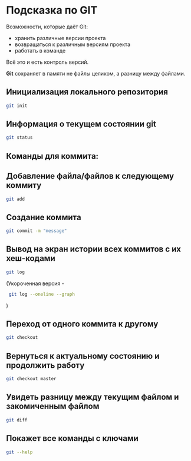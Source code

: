 # Подсказка по GIT

Возможности, кoторые даёт Git:

* хранить различные версии проекта
* возвращаться к различным версиям проекта
* работать в команде

Всё это и есть контроль версий. 

**Git** сохраняет в памяти не файлы целиком, а разницу между файлами.

## Инициализация локального репозитория
```sh
git init
```
## 
## Информация о текущем состоянии git
```sh
git status
```
## Команды для коммита:
 ## Добавление файла/файлов к следующему коммиту
```sh
git add
```
## Cоздание коммита
```sh
git commit -m "message"
```
## Вывод на экран истории всех коммитов с их хеш-кодами 
```sh
git log
```
(Укороченная версия - 
```sh
 git log --oneline --graph
 ```
 )

## Переход от одного коммита к другому
```sh
git checkout
```
## Вернуться к актуальному состоянию и продолжить работу
```sh
git checkout master
```
## Увидеть разницу между текущим файлом и закомиченным файлом
```sh
git diff
```
## Покажет все команды с ключами
```sh
git --help
```
